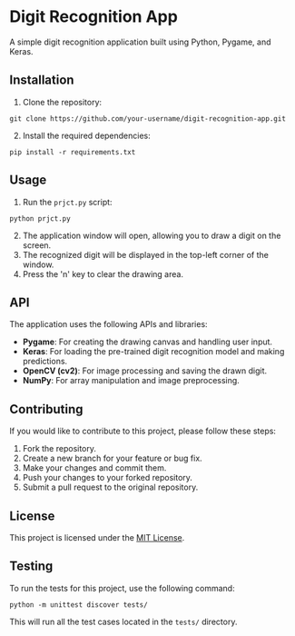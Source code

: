 # Digit Recognition App

A simple digit recognition application built using Python, Pygame, and Keras.

## Installation

1. Clone the repository:
```
git clone https://github.com/your-username/digit-recognition-app.git
```
2. Install the required dependencies:
```
pip install -r requirements.txt
```

## Usage

1. Run the `prjct.py` script:
```
python prjct.py
```
2. The application window will open, allowing you to draw a digit on the screen.
3. The recognized digit will be displayed in the top-left corner of the window.
4. Press the 'n' key to clear the drawing area.

## API

The application uses the following APIs and libraries:

- **Pygame**: For creating the drawing canvas and handling user input.
- **Keras**: For loading the pre-trained digit recognition model and making predictions.
- **OpenCV (cv2)**: For image processing and saving the drawn digit.
- **NumPy**: For array manipulation and image preprocessing.

## Contributing

If you would like to contribute to this project, please follow these steps:

1. Fork the repository.
2. Create a new branch for your feature or bug fix.
3. Make your changes and commit them.
4. Push your changes to your forked repository.
5. Submit a pull request to the original repository.

## License

This project is licensed under the [MIT License](LICENSE).

## Testing

To run the tests for this project, use the following command:

```
python -m unittest discover tests/
```

This will run all the test cases located in the `tests/` directory.
